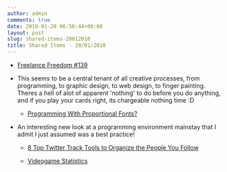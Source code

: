 ```yaml
---
author: admin
comments: true
date: 2010-01-20 06:56:44+00:00
layout: post
slug: shared-items-20012010
title: Shared Items - 20/01/2010
---
```


  * [Freelance Freedom #139](http://feedproxy.google.com/~r/FreelanceSwitch/~3/GJRvAd6EtGw/)
  
- This seems to be a central tenant of all creative processes, from programming, to graphic design, to web design, to finger painting. Theres a hell of alot of apparent 'nothing' to do before you do anything, and if you play your cards right, its chargeable nothing time :D
  * [Programming With Proportional Fonts?](http://rss.slashdot.org/~r/Slashdot/slashdot/~3/yaaJf4TqhE8/Programming-With-Proportional-Fonts)
  
- An interesting new look at a programming environment mainstay that I admit I just assumed was a best practice!
  * [8 Top Twitter Track Tools to Organize the People You Follow](http://feedproxy.google.com/~r/Makeuseof/~3/bpyiH-PsPig/)
  

  * [Videogame Statistics](http://feedproxy.google.com/~r/geeksAreSexyTechnologyNews/~3/s-lEm4DEo4w/)
  

